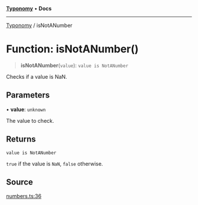 [**Typonomy**](../README.md) • **Docs**

***

[Typonomy](../globals.md) / isNotANumber

# Function: isNotANumber()

> **isNotANumber**(`value`): `value is NotANumber`

Checks if a value is NaN.

## Parameters

• **value**: `unknown`

The value to check.

## Returns

`value is NotANumber`

`true` if the value is `NaN`, `false` otherwise.

## Source

[numbers.ts:36](https://github.com/softcraft-development/typonomy/blob/d8b6722e8f9213512ecbf239a27330f22316ef6d/src/numbers.ts#L36)
